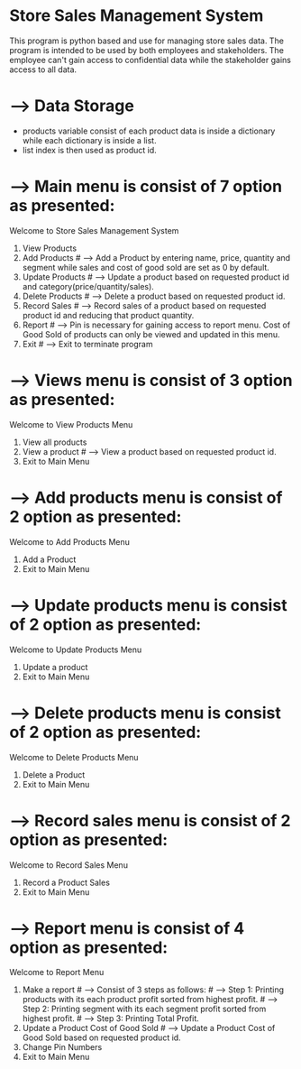 # Store Sales Management System #
  This program is python based and use for managing store sales data.
  The program is intended to be used by both employees and stakeholders.
  The employee can't gain access to confidential data while the stakeholder gains access to all data.


# --> Data Storage
- products variable consist of each product data is inside a dictionary while each dictionary is inside a list.
- list index is then used as product id.

# --> Main menu is consist of 7 option as presented:
Welcome to Store Sales Management System
1. View Products         
2. Add Products            # --> Add a Product by entering name, price, quantity and segment while sales and cost of good sold are set as 0 by default.
3. Update Products         # --> Update a product based on requested product id and category(price/quantity/sales).
4. Delete Products         # --> Delete a product based on requested product id.
5. Record Sales            # --> Record sales of a product based on requested product id and reducing that product quantity.
6. Report                  # --> Pin is necessary for gaining access to report menu. Cost of Good Sold of products can only be viewed and updated in this menu.
7. Exit                    # --> Exit to terminate program 

# --> Views menu is consist of 3 option as presented:
Welcome to View Products Menu
1. View all products
2. View a product           # --> View a product based on requested product id.
3. Exit to Main Menu

# --> Add products menu is consist of 2 option as presented:
Welcome to Add Products Menu
1. Add a Product
2. Exit to Main Menu

# --> Update products menu is consist of 2 option as presented:
Welcome to Update Products Menu
1. Update a product
2. Exit to Main Menu

# --> Delete products menu is consist of 2 option as presented:
Welcome to Delete Products Menu
1. Delete a Product
2. Exit to Main Menu

# --> Record sales menu is consist of 2 option as presented:
Welcome to Record Sales Menu
1. Record a Product Sales
2. Exit to Main Menu

# --> Report menu is consist of 4 option as presented:
Welcome to Report Menu
1. Make a report                          # --> Consist of 3 steps as follows:
                                                # --> Step 1: Printing products with its each product profit sorted from highest profit.
                                                # --> Step 2: Printing segment with its each segment profit sorted from highest profit.
                                                # --> Step 3: Printing Total Profit.   
2. Update a Product Cost of Good Sold     # --> Update a Product Cost of Good Sold based on requested product id.
3. Change Pin Numbers
4. Exit to Main Menu
